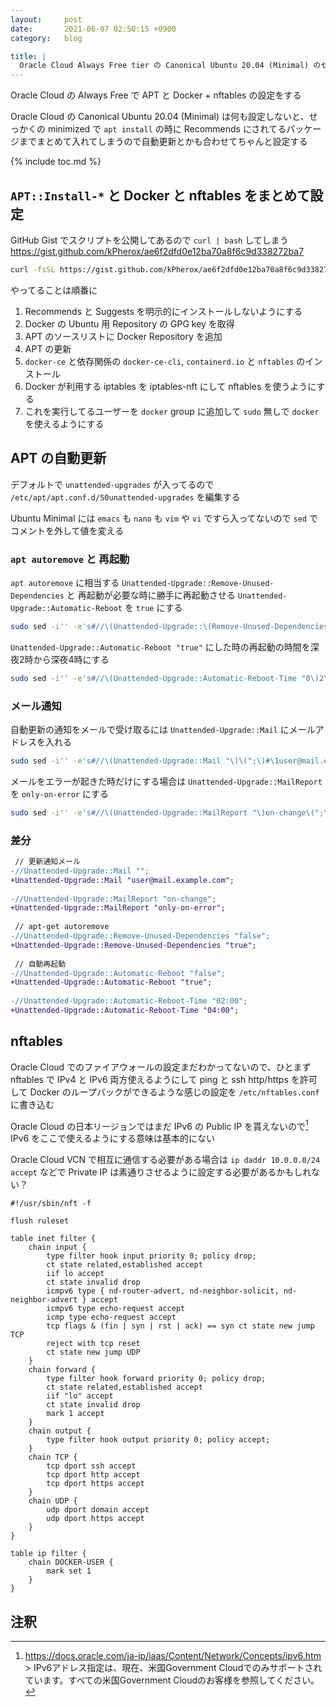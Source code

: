 ```yaml
---
layout:     post
date:       2021-06-07 02:50:15 +0900
category:   blog

title: |
  Oracle Cloud Always Free tier の Canonical Ubuntu 20.04 (Minimal) のセットアップ
---
```


Oracle Cloud の Always Free で APT と Docker + nftables の設定をする

<!--more-->

Oracle Cloud の Canonical Ubuntu 20.04 (Minimal) は何も設定しないと、せっかくの minimized で `apt install` の時に Recommends にされてるパッケージまでまとめて入れてしまうので自動更新とかも合わせてちゃんと設定する

{% include toc.md %}

## `APT::Install-*` と Docker と nftables をまとめて設定
GitHub Gist でスクリプトを公開してあるので `curl | bash` してしまう  
<https://gist.github.com/kPherox/ae6f2dfd0e12ba70a8f6c9d338272ba7>
```sh
curl -fsSL https://gist.github.com/kPherox/ae6f2dfd0e12ba70a8f6c9d338272ba7/raw/ubuntu_minimal_docker_nftables_install.bash | bash
```

やってることは順番に
1. Recommends と Suggests を明示的にインストールしないようにする
2. Docker の Ubuntu 用 Repository の GPG key を取得
3. APT のソースリストに Docker Repository を追加
4. APT の更新
5. `docker-ce` と依存関係の `docker-ce-cli`, `containerd.io` と `nftables` のインストール
6. Docker が利用する iptables を iptables-nft にして nftables を使うようにする
7. これを実行してるユーザーを `docker` group に追加して `sudo` 無しで `docker` を使えるようにする

## APT の自動更新
デフォルトで `unattended-upgrades` が入ってるので `/etc/apt/apt.conf.d/50unattended-upgrades` を編集する

Ubuntu Minimal には `emacs` も `nano` も `vim` や `vi` ですら入ってないので `sed` でコメントを外して値を変える

### `apt autoremove` と 再起動
`apt autoremove` に相当する `Unattended-Upgrade::Remove-Unused-Dependencies` と 再起動が必要な時に勝手に再起動させる `Unattended-Upgrade::Automatic-Reboot` を `true` にする
```sh
sudo sed -i'' -e's#//\(Unattended-Upgrade::\(Remove-Unused-Dependencies\|Automatic-Reboot\) "\)false\(";\)#\1true\3#' /etc/apt/apt.conf.d/50unattended-upgrades
```

`Unattended-Upgrade::Automatic-Reboot "true"` にした時の再起動の時間を深夜2時から深夜4時にする
```sh
sudo sed -i'' -e's#//\(Unattended-Upgrade::Automatic-Reboot-Time "0\)2\(:00";\)#\14\2#' /etc/apt/apt.conf.d/50unattended-upgrades
```

### メール通知
自動更新の通知をメールで受け取るには `Unattended-Upgrade::Mail` にメールアドレスを入れる
```sh
sudo sed -i'' -e's#//\(Unattended-Upgrade::Mail "\)\(";\)#\1user@mail.example.com\2#' /etc/apt/apt.conf.d/50unattended-upgrades
```

メールをエラーが起きた時だけにする場合は `Unattended-Upgrade::MailReport` を `only-on-error` にする
```sh
sudo sed -i'' -e's#//\(Unattended-Upgrade::MailReport "\)on-change\(";\)#\1only-on-error\2#' /etc/apt/apt.conf.d/50unattended-upgrades
```

### 差分
```diff
 // 更新通知メール
-//Unattended-Upgrade::Mail "";
+Unattended-Upgrade::Mail "user@mail.example.com";
 
-//Unattended-Upgrade::MailReport "on-change";
+Unattended-Upgrade::MailReport "only-on-error";
 
 // apt-get autoremove
-//Unattended-Upgrade::Remove-Unused-Dependencies "false";
+Unattended-Upgrade::Remove-Unused-Dependencies "true";
 
 // 自動再起動
-//Unattended-Upgrade::Automatic-Reboot "false";
+Unattended-Upgrade::Automatic-Reboot "true";
 
-//Unattended-Upgrade::Automatic-Reboot-Time "02:00";
+Unattended-Upgrade::Automatic-Reboot-Time "04:00";
```

## nftables
Oracle Cloud でのファイアウォールの設定まだわかってないので、ひとまず nftables で IPv4 と IPv6 両方使えるようにして ping と ssh http/https を許可して Docker のループバックができるような感じの設定を `/etc/nftables.conf` に書き込む

Oracle Cloud の日本リージョンではまだ IPv6 の Public IP を貰えないので[^1] IPv6 をここで使えるようにする意味は基本的にない

Oracle Cloud VCN で相互に通信する必要がある場合は `ip daddr 10.0.0.0/24 accept` などで Private IP は素通りさせるように設定する必要があるかもしれない？

```nft
#!/usr/sbin/nft -f

flush ruleset

table inet filter {
	chain input {
		type filter hook input priority 0; policy drop;
		ct state related,established accept
		iif lo accept
		ct state invalid drop
		icmpv6 type { nd-router-advert, nd-neighbor-solicit, nd-neighbor-advert } accept
		icmpv6 type echo-request accept
		icmp type echo-request accept
		tcp flags & (fin | syn | rst | ack) == syn ct state new jump TCP
		reject with tcp reset
		ct state new jump UDP
	}
	chain forward {
		type filter hook forward priority 0; policy drop;
		ct state related,established accept
		iif "lo" accept
		ct state invalid drop
		mark 1 accept
	}
	chain output {
		type filter hook output priority 0; policy accept;
	}
	chain TCP {
		tcp dport ssh accept
		tcp dport http accept
		tcp dport https accept
	}
	chain UDP {
		udp dport domain accept
		udp dport https accept
	}
}

table ip filter {
	chain DOCKER-USER {
		mark set 1
	}
}
```

## 注釈
[^1]: https://docs.oracle.com/ja-jp/iaas/Content/Network/Concepts/ipv6.htm > IPv6アドレス指定は、現在、米国Government Cloudでのみサポートされています。すべての米国Government Cloudのお客様を参照してください。
